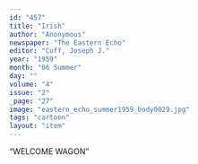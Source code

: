 ```yaml
---
id: "457"
title: "Irish"
author: "Anonymous"
newspaper: "The Eastern Echo"
editor: "Cuff, Joseph J."
year: "1959"
month: "06 Summer"
day: ""
volume: "4"
issue: "2"
_page: "27"
image: "eastern_echo_summer1959_body0029.jpg"
tags: "cartoon"
layout: "item"
---
```

“WELCOME WAGON”
